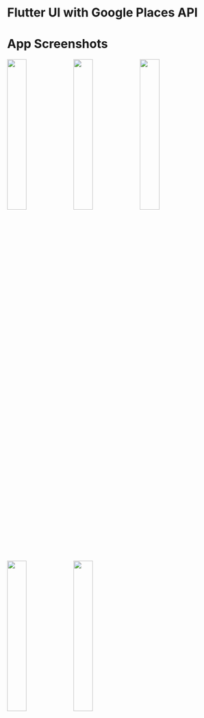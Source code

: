 # Flutter UI with Google Places API

# App Screenshots

<img src="https://github.com/FreeDurk/flutter_travel_and_trips/assets/75711556/cffed1f7-7647-43f9-987d-4b0033659699" width=30% height=30%>
<img src="https://github.com/FreeDurk/flutter_travel_and_trips/assets/75711556/a1a2198d-1056-4a85-acd2-e2d2205136c2" width=30% height=30%>
<img src="https://github.com/FreeDurk/flutter_travel_and_trips/assets/75711556/c65da347-27dd-4ea6-b06a-94181461ab18" width=30% height=30%>
<img src="https://github.com/FreeDurk/flutter_travel_and_trips/assets/75711556/51e61059-16bb-48b0-bf49-af81b881103f" width=30% height=30%>
<img src="https://github.com/FreeDurk/flutter_travel_and_trips/assets/75711556/b0865208-0e57-446a-8e29-ed9d24937184" width=30% height=30%>

